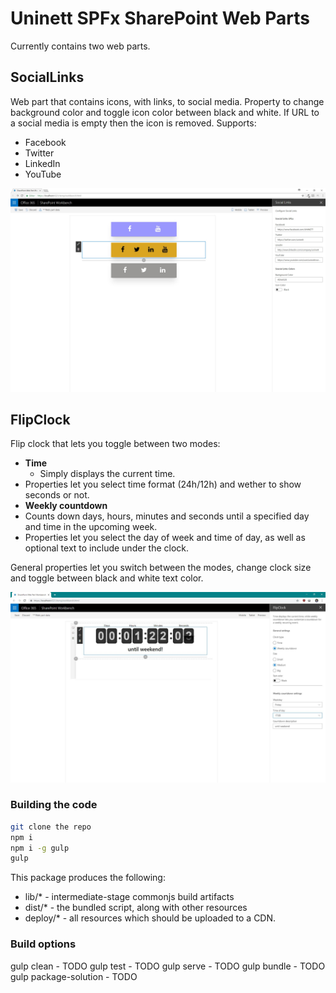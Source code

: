 # Uninett SPFx SharePoint Web Parts

Currently contains two web parts.

## SocialLinks

Web part that contains icons, with links, to social media. Property to change background color and toggle icon color between black and white. If URL to a social media is empty then the icon is removed. Supports:
- Facebook
- Twitter
- LinkedIn
- YouTube

![spfx-uninett-webparts-social_links](/readme-images/spfx-uninett-webparts-social_links.jpg)

## FlipClock

Flip clock that lets you toggle between two modes:

- **Time**
  - Simply displays the current time.
 - Properties let you select time format (24h/12h) and wether to show seconds or not.
- **Weekly countdown**
 - Counts down days, hours, minutes and seconds until a specified day and time in the upcoming week.
 - Properties let you select the day of week and time of day, as well as optional text to include under the clock.

General properties let you switch between the modes, change clock size and toggle between black and white text color.

![spfx-uninett-webparts-flip_clock](/readme-images/spfx-uninett-webparts-flip_clock.jpg)


### Building the code

```bash
git clone the repo
npm i
npm i -g gulp
gulp
```

This package produces the following:

* lib/* - intermediate-stage commonjs build artifacts
* dist/* - the bundled script, along with other resources
* deploy/* - all resources which should be uploaded to a CDN.

### Build options

gulp clean - TODO
gulp test - TODO
gulp serve - TODO
gulp bundle - TODO
gulp package-solution - TODO
